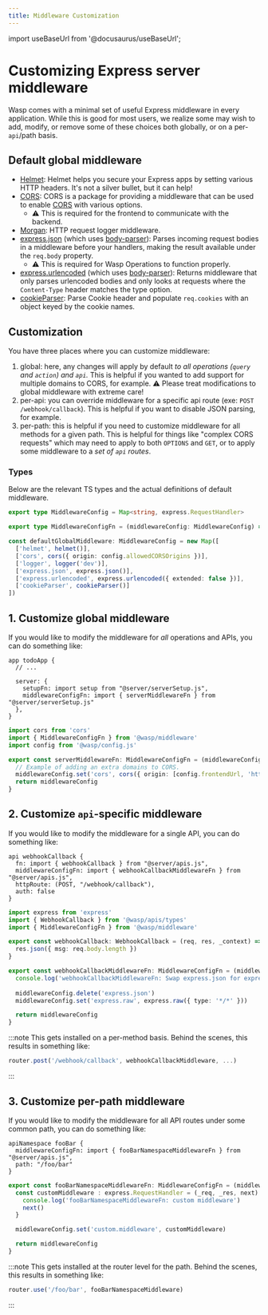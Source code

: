 ```yaml
---
title: Middleware Customization
---
```

import useBaseUrl from '@docusaurus/useBaseUrl';

# Customizing Express server middleware

Wasp comes with a minimal set of useful Express middleware in every application. While this is good for most users, we realize some may wish to add, modify, or remove some of these choices both globally, or on a per-`api`/path basis.

## Default global middleware

- [Helmet](https://helmetjs.github.io/): Helmet helps you secure your Express apps by setting various HTTP headers. It's not a silver bullet, but it can help!
- [CORS](https://github.com/expressjs/cors#readme): CORS is a package for providing a middleware that can be used to enable [CORS](https://developer.mozilla.org/en-US/docs/Web/HTTP/CORS) with various options.
  - ⚠️ This is required for the frontend to communicate with the backend.
- [Morgan](https://github.com/expressjs/morgan#readme): HTTP request logger middleware.
- [express.json](https://expressjs.com/en/api.html#express.json) (which uses [body-parser](https://github.com/expressjs/body-parser#bodyparserjsonoptions)): Parses incoming request bodies in a middleware before your handlers, making the result available under the `req.body` property.
  - ⚠️ This is required for Wasp Operations to function properly.
- [express.urlencoded](https://expressjs.com/en/api.html#express.urlencoded) (which uses [body-parser](https://expressjs.com/en/resources/middleware/body-parser.html#bodyparserurlencodedoptions)): Returns middleware that only parses urlencoded bodies and only looks at requests where the `Content-Type` header matches the type option.
- [cookieParser](https://github.com/expressjs/cookie-parser#readme): Parse Cookie header and populate `req.cookies` with an object keyed by the cookie names.

## Customization

You have three places where you can customize middleware:
1. global: here, any changes will apply by default *to all operations (`query` and `action`) and `api`.* This is helpful if you wanted to add support for multiple domains to CORS, for example. ⚠️ Please treat modifications to global middleware with extreme care!
2. per-api: you can override middleware for a specific api route (exe: `POST /webhook/callback`). This is helpful if you want to disable JSON parsing, for example.
3. per-path: this is helpful if you need to customize middleware for all methods for a given path. This is helpful for things like "complex CORS requests" which may need to apply to both `OPTIONS` and `GET`, or to apply some middleware to a _set of `api` routes_.

### Types

Below are the relevant TS types and the actual definitions of default middleware.

```ts
export type MiddlewareConfig = Map<string, express.RequestHandler>

export type MiddlewareConfigFn = (middlewareConfig: MiddlewareConfig) => MiddlewareConfig

const defaultGlobalMiddleware: MiddlewareConfig = new Map([
  ['helmet', helmet()],
  ['cors', cors({ origin: config.allowedCORSOrigins })],
  ['logger', logger('dev')],
  ['express.json', express.json()],
  ['express.urlencoded', express.urlencoded({ extended: false })],
  ['cookieParser', cookieParser()]
])
```

## 1. Customize global middleware

If you would like to modify the middleware for _all_ operations and APIs, you can do something like:

```wasp title=todoApp.wasp
app todoApp {
  // ...

  server: {
    setupFn: import setup from "@server/serverSetup.js",
    middlewareConfigFn: import { serverMiddlewareFn } from "@server/serverSetup.js"
  },
}
```

```ts title=src/server/serverSetup.ts
import cors from 'cors'
import { MiddlewareConfigFn } from '@wasp/middleware'
import config from '@wasp/config.js'

export const serverMiddlewareFn: MiddlewareConfigFn = (middlewareConfig) => {
  // Example of adding an extra domains to CORS.
  middlewareConfig.set('cors', cors({ origin: [config.frontendUrl, 'https://example1.com', 'https://example2.com'] }))
  return middlewareConfig
}
```

## 2. Customize `api`-specific middleware

If you would like to modify the middleware for a single API, you can do something like:

```wasp title=todoApp.wasp
api webhookCallback {
  fn: import { webhookCallback } from "@server/apis.js",
  middlewareConfigFn: import { webhookCallbackMiddlewareFn } from "@server/apis.js",
  httpRoute: (POST, "/webhook/callback"),
  auth: false
}
```

```ts title=src/server/apis.ts
import express from 'express'
import { WebhookCallback } from '@wasp/apis/types'
import { MiddlewareConfigFn } from '@wasp/middleware'

export const webhookCallback: WebhookCallback = (req, res, _context) => {
  res.json({ msg: req.body.length })
}

export const webhookCallbackMiddlewareFn: MiddlewareConfigFn = (middlewareConfig) => {
  console.log('webhookCallbackMiddlewareFn: Swap express.json for express.raw')
  
  middlewareConfig.delete('express.json')
  middlewareConfig.set('express.raw', express.raw({ type: '*/*' }))

  return middlewareConfig
}

```

:::note
This gets installed on a per-method basis. Behind the scenes, this results in something like:

```js
router.post('/webhook/callback', webhookCallbackMiddleware, ...)
```
:::

## 3. Customize per-path middleware

If you would like to modify the middleware for all API routes under some common path, you can do something like:

```wasp title=todoApp.wasp
apiNamespace fooBar {
  middlewareConfigFn: import { fooBarNamespaceMiddlewareFn } from "@server/apis.js",
  path: "/foo/bar"
}
```

```ts title=src/server/apis.ts
export const fooBarNamespaceMiddlewareFn: MiddlewareConfigFn = (middlewareConfig) => {
  const customMiddleware : express.RequestHandler = (_req, _res, next) => {
    console.log('fooBarNamespaceMiddlewareFn: custom middleware')
    next()
  }

  middlewareConfig.set('custom.middleware', customMiddleware)

  return middlewareConfig
}
```

:::note
This gets installed at the router level for the path. Behind the scenes, this results in something like:

```js
router.use('/foo/bar', fooBarNamespaceMiddleware)
```
:::
